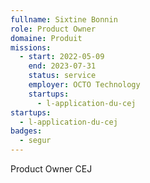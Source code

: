 ```yaml
---
fullname: Sixtine Bonnin
role: Product Owner
domaine: Produit
missions:
  - start: 2022-05-09
    end: 2023-07-31
    status: service
    employer: OCTO Technology
    startups:
      - l-application-du-cej
startups:
  - l-application-du-cej
badges:
  - segur
---
```

Product Owner CEJ